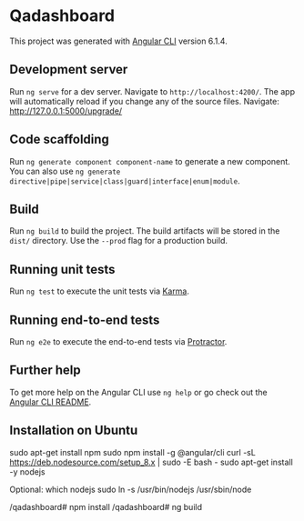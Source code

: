 # Qadashboard

This project was generated with [Angular CLI](https://github.com/angular/angular-cli) version 6.1.4.

## Development server

Run `ng serve` for a dev server. Navigate to `http://localhost:4200/`. The app will automatically reload if you change any of the source files.
Navigate: http://127.0.0.1:5000/upgrade/

## Code scaffolding

Run `ng generate component component-name` to generate a new component. You can also use `ng generate directive|pipe|service|class|guard|interface|enum|module`.

## Build

Run `ng build` to build the project. The build artifacts will be stored in the `dist/` directory. Use the `--prod` flag for a production build.

## Running unit tests

Run `ng test` to execute the unit tests via [Karma](https://karma-runner.github.io).

## Running end-to-end tests

Run `ng e2e` to execute the end-to-end tests via [Protractor](http://www.protractortest.org/).

## Further help

To get more help on the Angular CLI use `ng help` or go check out the [Angular CLI README](https://github.com/angular/angular-cli/blob/master/README.md).


## Installation on Ubuntu
sudo apt-get install npm
sudo npm install -g @angular/cli
curl -sL https://deb.nodesource.com/setup_8.x | sudo -E bash -
sudo apt-get install -y nodejs

Optional: 
which nodejs 
sudo ln -s /usr/bin/nodejs /usr/sbin/node

/qadashboard# npm install
/qadashboard# ng build
